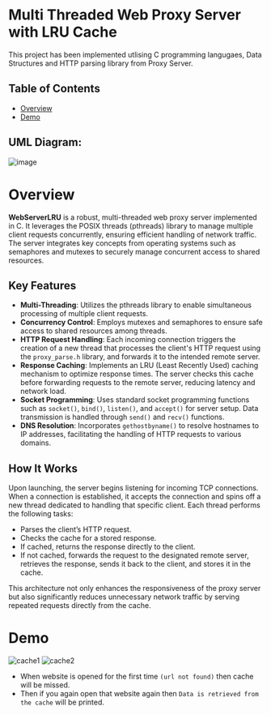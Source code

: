 # Multi Threaded Web Proxy Server with LRU Cache

This project has been implemented utlising C programming langugaes, Data Structures and HTTP parsing library from Proxy Server.

## Table of Contents
- [Overview](#overview)
- [Demo](#demo)

## UML Diagram:

![image](https://github.com/thejediboySHASHANK/WebServerLRU/assets/95047201/8ea4e464-c404-46f0-9859-f39e42511cad)

# Overview

**WebServerLRU** is a robust, multi-threaded web proxy server implemented in C. It leverages the POSIX threads (pthreads) library to manage multiple client requests concurrently, ensuring efficient handling of network traffic. The server integrates key concepts from operating systems such as semaphores and mutexes to securely manage concurrent access to shared resources.

## Key Features

- **Multi-Threading**: Utilizes the pthreads library to enable simultaneous processing of multiple client requests.
- **Concurrency Control**: Employs mutexes and semaphores to ensure safe access to shared resources among threads.
- **HTTP Request Handling**: Each incoming connection triggers the creation of a new thread that processes the client's HTTP request using the `proxy_parse.h` library, and forwards it to the intended remote server.
- **Response Caching**: Implements an LRU (Least Recently Used) caching mechanism to optimize response times. The server checks this cache before forwarding requests to the remote server, reducing latency and network load.
- **Socket Programming**: Uses standard socket programming functions such as `socket()`, `bind()`, `listen()`, and `accept()` for server setup. Data transmission is handled through `send()` and `recv()` functions.
- **DNS Resolution**: Incorporates `gethostbyname()` to resolve hostnames to IP addresses, facilitating the handling of HTTP requests to various domains.

## How It Works

Upon launching, the server begins listening for incoming TCP connections. When a connection is established, it accepts the connection and spins off a new thread dedicated to handling that specific client. Each thread performs the following tasks:
- Parses the client’s HTTP request.
- Checks the cache for a stored response.
- If cached, returns the response directly to the client.
- If not cached, forwards the request to the designated remote server, retrieves the response, sends it back to the client, and stores it in the cache.

This architecture not only enhances the responsiveness of the proxy server but also significantly reduces unnecessary network traffic by serving repeated requests directly from the cache.


# Demo

![cache1](https://github.com/thejediboySHASHANK/WebServerLRU/assets/95047201/f1a26af8-eca4-4fcc-ac84-1c280c38b861)
![cache2](https://github.com/thejediboySHASHANK/WebServerLRU/assets/95047201/b0273da1-947c-4b4d-8df8-1d6dfed511d6)

- When website is opened for the first time `(url not found)` then cache will be missed.
- Then if you again open that website again then `Data is retrieved from the cache` will be printed.

